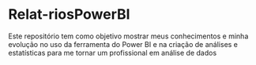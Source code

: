 # Relat-riosPowerBI
Este repositório tem como objetivo mostrar meus conhecimentos e minha evolução no uso da ferramenta do Power BI  e na criação de análises e estatísticas para me tornar um profissional em análise de dados
